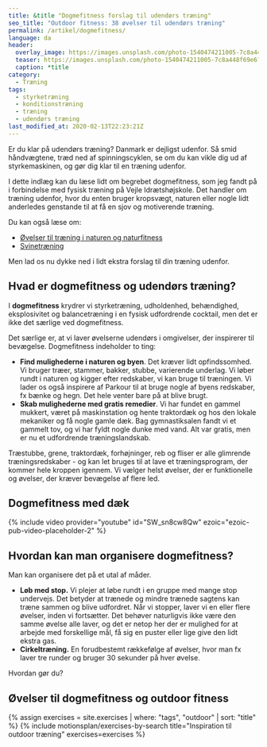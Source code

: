 ```yaml
---
title: &title "Dogmefitness forslag til udendørs træning"
seo_title: "Outdoor fitness: 38 øvelser til udendørs træning"
permalink: /artikel/dogmefitness/
language: da
header:
  overlay_image: https://images.unsplash.com/photo-1540474211005-7c8a448f69e6?q=80&w=1470&auto=format&fit=crop&ixlib=rb-4.0.3&ixid=M3wxMjA3fDB8MHxwaG90by1wYWdlfHx8fGVufDB8fHx8fA%3D%3D
  teaser: https://images.unsplash.com/photo-1540474211005-7c8a448f69e6?q=80&w=300&auto=format&fit=crop&ixlib=rb-4.0.3&ixid=M3wxMjA3fDB8MHxwaG90by1wYWdlfHx8fGVufDB8fHx8fA%3D%3D
  caption: *title
category:
  - Træning
tags:
  - styrketræning
  - konditionstræning
  - træning
  - udendørs træning
last_modified_at: 2020-02-13T22:23:21Z
---
```


Er du klar på udendørs træning? Danmark er dejligst udenfor. Så smid håndvægtene, træd ned af spinningscyklen, se om du kan vikle dig ud af styrkemaskinen, og gør dig klar til en træning udenfor. 

I dette indlæg kan du læse lidt om begrebet dogmefitness, som jeg fandt på i forbindelse med fysisk træning på Vejle Idrætshøjskole. Det handler om træning udenfor, hvor du enten bruger kropsvægt, naturen eller nogle lidt anderledes genstande til at få en sjov og motiverende træning.

Du kan også læse om:

- [Øvelser til træning i naturen og naturfitness](/naturfitness/)
- [Svinetræning ](/svinetraening/)

Men lad os nu dykke ned i lidt ekstra forslag til din træning udenfor.

## Hvad er dogmefitness og udendørs træning?

I **dogmefitness** krydrer vi styrketræning, udholdenhed, behændighed, eksplosivitet og balancetræning i en fysisk udfordrende cocktail, men det er ikke det særlige ved dogmefitness.

Det særlige er, at vi laver øvelserne udendørs i omgivelser, der inspirerer til bevægelse. Dogmefitness indeholder to ting:

- **Find mulighederne i naturen og byen**. Det kræver lidt opfindssomhed. Vi bruger træer, stammer, bakker, stubbe, varierende underlag. Vi løber rundt i naturen og kigger efter redskaber, vi kan bruge til træningen. Vi lader os også inspirere af Parkour til at bruge nogle af byens redskaber, fx bænke og hegn. Det hele venter bare på at blive brugt.
- **Skab mulighederne med gratis remedier**. Vi har fundet en gammel mukkert, været på maskinstation og hente traktordæk og hos den lokale mekaniker og få nogle gamle dæk. Bag gymnastiksalen fandt vi et gammelt tov, og vi har fyldt nogle dunke med vand. Alt var gratis, men er nu et udfordrende træningslandskab.

Træstubbe, grene, traktordæk, forhøjninger, reb og fliser er alle glimrende træningsredskaber - og kan let bruges til at lave et træningsprogram, der kommer hele kroppen igennem. Vi vælger helst øvelser, der er funktionelle og øvelser, der kræver bevægelse af flere led.

## Dogmefitness med dæk

{% include video provider="youtube" id="SW_sn8cw8Qw" ezoic="ezoic-pub-video-placeholder-2" %}

## Hvordan kan man organisere dogmefitness?

Man kan organisere det på et utal af måder.

- **Løb med stop.** Vi plejer at løbe rundt i en gruppe med mange stop undervejs. Det betyder at trænede og mindre trænede sagtens kan træne sammen og blive udfordret. Når vi stopper, laver vi en eller flere øvelser, inden vi fortsætter. Det behøver naturligvis ikke være den samme øvelse alle laver, og det er netop her der er mulighed for at arbejde med forskellige mål, få sig en puster eller lige give den lidt ekstra gas.
- **Cirkeltræning.** En forudbestemt rækkefølge af øvelser, hvor man fx laver tre runder og bruger 30 sekunder på hver øvelse.

Hvordan gør du?

## Øvelser til dogmefitness og outdoor fitness

{% assign exercises = site.exercises | where: "tags", "outdoor" | sort: "title" %}
{% include motionsplan/exercises-by-search title="Inspiration til outdoor træning" exercises=exercises %}
